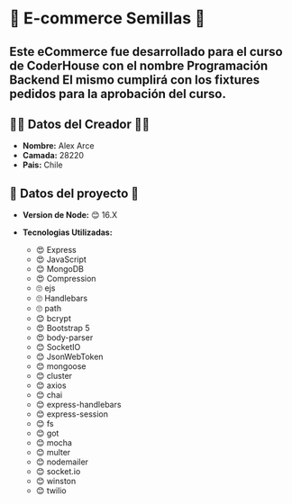 # 🏪 E-commerce Semillas 🏪
Este eCommerce fue desarrollado para el curso de CoderHouse con el nombre **Programación Backend** El mismo cumplirá con los fixtures pedidos para la aprobación del curso.
---
## 👨‍💻 Datos del Creador 👨‍💻

* **Nombre:** Alex Arce
* **Camada:** 28220
* **Pais:** Chile

## 📁 Datos del proyecto 📁

* **Version de Node:** 😊 16.X

* **Tecnologias Utilizadas:**

  * 😍 Express
  * 😍 JavaScript
  * 😊 MongoDB
  * 😍 Compression
  * 🙄 ejs
  * 🙄 Handlebars
  * 🙄 path
  * 😊 bcrypt
  * 😍 Bootstrap 5
  * 😍 body-parser
  * 😊 SocketIO
  * 😊 JsonWebToken
  * 😊 mongoose
  * 😊 cluster
  * 😊 axios
  * 😊 chai
  * 😊 express-handlebars
  * 😊 express-session
  * 😊 fs
  * 😊 got
  * 😊 mocha
  * 😊 multer
  * 😊 nodemailer
  * 😊 socket.io
  * 😊 winston
  * 😊 twilio









